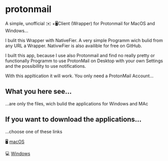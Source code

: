 # protonmail
A simple, unofficial ✉️ +🖥Client (Wrapper) for Protonmail for MacOS and Windows…

I bulit this Wrapper with NativeFier. A very simple Programm wich bulid from any URL a Wrapper. NativwFier is also availible for free on GitHub.

I built this app, because I use also Protonmail and find no really pretty or functionally Programm to use ProtonMail on Desktop with your own Settings and the possibillity to use notifications.

With this appltication it will work. You only need a ProtonMail Account…

## What you here see…
…are only the files, wich bulid the applications for Windows and MAc

## If you want to download the applications…
…choose one of these links

🖥 <a href="http://marc.mitzscherling.bplaced.com/downloads/protonmail/ProtonMail-Client v 3.0.2.dmg/">macOS</a>

💻 <a href="http://marc.mitzscherling.bplaced.com/downloads/protonmail/ProtonMail - Log in-win32-x64.zip/">Windows</a>

